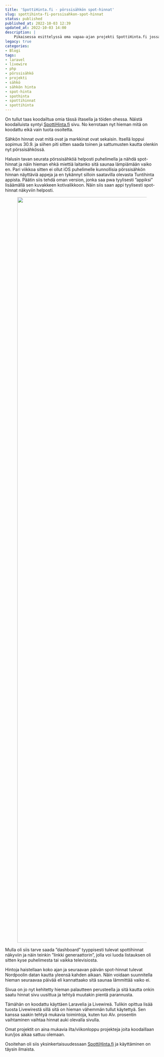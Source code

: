 ```yaml
---
title: 'SpottiHinta.fi - pörssisähkön spot-hinnat'
slug: spottihinta-fi-porssisahkon-spot-hinnat
status: published
published_at: 2022-10-03 12:39
updated_at: 2022-10-03 14:00
description: |
    Pikaisessa esittelyssä oma vapaa-ajan projekti SpottiHinta.fi jossa voi seurata pörssisähkön spot-hintaa oman "dashboardin" avulla.
legacy: true
categories:
- Blogi
tags:
- laravel
- livewire
- php
- pörssisähkö
- projekti
- sähkö
- sähkön hinta
- spot-hinta
- spothinta
- spottihinnat
- spottihinta
---
```


<p>On tullut taas koodailtua omia tässä iltasella ja töiden ohessa. Näistä koodailuista syntyi <a href="https://spottihinta.fi/" target="_blank" rel="noreferrer noopener">SpottiHinta.fi</a> sivu. No kerrotaan nyt hieman mitä on koodattu eikä vain tuota osoitetta.</p>



<p>Sähkön hinnat ovat mitä ovat ja markkinat ovat sekaisin. Itsellä loppui sopimus 30.9. ja siihen piti sitten saada toinen ja sattumusten kautta olenkin nyt pörssisähkössä. </p>



<p>Halusin tavan seurata pörssisähköä helposti puhelimella ja nähdä spot-hinnat ja näin hieman ehkä miettiä laitanko sitä saunaa lämpiämään vaiko en. Pari viikkoa sitten ei ollut iOS puhelimelle kunnollisia pörssisähkön hinnan näyttäviä appeja ja en tykännyt silloin saatavilla olevasta Tuntihinta appista. Päätin siis tehdä oman version, jonka saa pwa tyylisesti &#8221;appiksi&#8221; lisäämällä sen kuvakkeen kotivalikkoon. Näin siis saan appi tyylisesti spot-hinnat näkyviin helposti.</p>


<div class="wp-block-image">
<figure class="aligncenter size-full"><img loading="lazy" decoding="async" width="1125" height="2436" src="https://cdn.markokaartinen.net/uploads/2022/10/2022-10-03-13.57.14.png" alt="" class="wp-image-7792" srcset="https://cdn.markokaartinen.net/uploads/2022/10/2022-10-03-13.57.14.png 1125w, https://cdn.markokaartinen.net/uploads/2022/10/2022-10-03-13.57.14-1000x2165.png 1000w, https://cdn.markokaartinen.net/uploads/2022/10/2022-10-03-13.57.14-709x1536.png 709w, https://cdn.markokaartinen.net/uploads/2022/10/2022-10-03-13.57.14-946x2048.png 946w" sizes="(max-width: 1125px) 100vw, 1125px" /></figure></div>


<p>Mulla oli siis tarve saada &#8221;dashboard&#8221; tyyppisesti tulevat spottihinnat näkyviin ja näin teinkin &#8221;linkki generaattorin&#8221;, jolla voi luoda listauksen oli sitten kyse puhelimesta tai vaikka televisiosta.</p>



<p>Hintoja haistellaan koko ajan ja seuraavan päivän spot-hinnat tulevat Nordpoolin datan kautta yleensä kahden aikaan. Näin voidaan suunnitella hieman seuraavaa päivää eli kannattaako sitä saunaa lämmittää vaiko ei. </p>



<p>Sivua on jo nyt kehitetty hieman palautteen perusteella ja sitä kautta onkin saatu hinnat sivu uusittua ja tehtyä muutakin pientä parannusta.</p>



<p>Tämähän on koodattu käyttäen Laravelia ja Livewireä. Tulikin opittua lisää tuosta Livewirestä sillä sitä on hieman vähemmän tullut käytettyä. Sen kanssa saakin tehtyä mukavia toimintoja, kuten tuo Alv. prosentin vaihtaminen vaihtaa hinnat auki olevalla sivulla.</p>



<p>Omat projektit on aina mukavia ilta/viikonloppu projekteja joita koodaillaan kun/jos aikaa sattuu olemaan.</p>



<p>Osoitehan oli siis yksinkertaisuudessaan <a href="https://spottihinta.fi/" target="_blank" rel="noreferrer noopener">SpottiHinta.fi</a> ja käyttäminen on täysin ilmaista.</p>